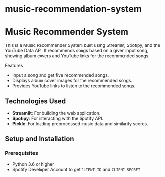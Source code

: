 # music-recommendation-system

# Music Recommender System

This is a Music Recommender System built using Streamlit, Spotipy, and the YouTube Data API. It recommends songs based on a given input song, showing album covers and YouTube links for the recommended songs.

 Features

- Input a song and get five recommended songs.
- Displays album cover images for the recommended songs.
- Provides YouTube links to listen to the recommended songs.

## Technologies Used

- **Streamlit**: For building the web application.
- **Spotipy**: For interacting with the Spotify API.
- **Pickle**: For loading preprocessed music data and similarity scores.

## Setup and Installation

### Prerequisites

- Python 3.6 or higher
- Spotify Developer Account to get `CLIENT_ID` and `CLIENT_SECRET`

